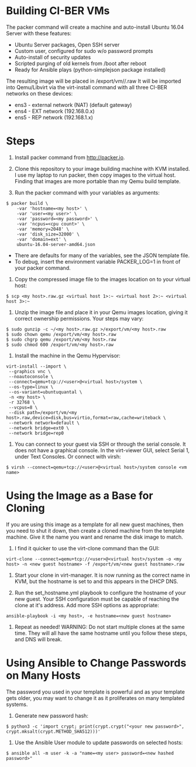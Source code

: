 Building CI-BER VMs
===================

The packer command will create a machine and auto-install Ubuntu 16.04 Server with these features:

* Ubuntu Server packages, Open SSH server
* Custom user, configured for sudo w/o password prompts
* Auto-install of security updates
* Scripted purging of old kernels from /boot after reboot
* Ready for Ansible plays (python-simplejson package installed)

The resulting image will be placed in /export/vm/<my host>/<my host>.raw
It will be imported into Qemu/Libvirt via the virt-install command with all three CI-BER networks on these devices:

* ens3 - external network (NAT) (default gateway)
* ens4 - EXT network (192.168.0.x)
* ens5 - REP network (192.168.1.x)

# Steps

1. Install packer command from http://packer.io.

1. Clone this repository to your image building machine with KVM installed. I use my laptop to run packer, then copy images to the virtual host. Finding that images are more portable than my Qemu build template.

1. Run the packer command with your variables as arguments:
```shell
$ packer build \
    -var 'hostname=<my host>' \
    -var 'user=<my user>' \
    -var 'password=<my password>' \
    -var 'ncpus=<cpu count>' \
    -var 'memory=2048' \
    -var 'disk_size=32000' \
    -var 'domain=ext' \
    ubuntu-16.04-server-amd64.json
```
  * There are defaults for many of the variables, see the JSON template file.
  * To debug, insert the environment variable PACKER_LOG=1 in front of your packer command.

1. Copy the compressed image file to the images location on to your virtual host:
```shell
$ scp <my host>.raw.gz <virtual host 1>:~ <virtual host 2>:~ <virtual host 3>:~
```

1. Unzip the image file and place it in your Qemu images location, giving it correct ownership permissions. Your steps may vary:
```shell
$ sudo gunzip -c ~/<my host>.raw.gz >/export/vm/<my host>.raw
$ sudo chown qemu /export/vm/<my host>.raw
$ sudo chgrp qemu /export/vm/<my host>.raw
$ sudo chmod 600 /export/vm/<my host>.raw
```

1. Install the machine in the Qemu Hypervisor:
```shell
virt-install --import \
 --graphics vnc \
 --noautoconsole \
 --connect=qemu+tcp://<user>@<virtual host>/system \
 --os-type=linux \
 --os-variant=ubuntuquantal \
 -n <my host> \
 -r 32768 \
 --vcpus=8 \
 --disk path=/export/vm/<my host>.raw,device=disk,bus=virtio,format=raw,cache=writeback \
 --network network=default \
 --network bridge=ext0 \
 --network bridge=rep0
```

1. You can connect to your guest via SSH or through the serial console. It does not have a graphical console. In the virt-viewer GUI, select Serial 1, under Text Consoles. Or connect with virsh:
```shell
$ virsh --connect=qemu+tcp://<user>@<virtual host>/system console <vm name>
```

# Using the Image as a Base for Cloning
If you are using this image as a template for all new guest machines, then you need to shut it down, then create a cloned machine from the template machine. Give it the name you want and rename the disk image to match.

1. I find it quicker to use the virt-clone command than the GUI:
```shell
virt-clone --connect=qemu+tcp://<user>@<virtual host>/system -o <my host> -n <new guest hostname> -f /export/vm/<new guest hostname>.raw
```

1. Start your clone in virt-manager. It is now running as the correct name in KVM, but the hostname is set to <my host> and this appears in the DHCP DNS.

1. Run the set_hostname.yml playbook to configure the hostname of your new guest. Your SSH configuration must be capable of reaching the clone at it's <my host> address. Add more SSH options as appropriate:
```shell
ansible-playbook -i <my host>, -e hostname=<new guest hostname>
```

1. Repeat as needed! WARNING: Do not start multiple clones at the same time. They will all have the same hostname until you follow these steps, and DNS will break.

# Using Ansible to Change Passwords on Many Hosts
The password you used in your template is powerful and as your template gets older, you may want to change it as it proliferates on many templated systems.

1. Generate new password hash:
```shell
$ python3 -c 'import crypt; print(crypt.crypt("<your new password>", crypt.mksalt(crypt.METHOD_SHA512)))'
```

1. Use the Ansible User module to update passwords on selected hosts:
```shell
$ ansible all -m user -k -a "name=<my user> password=<new hashed password>"
```
